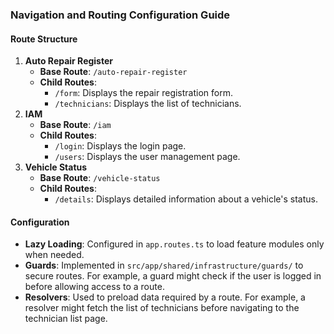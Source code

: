 ### Navigation and Routing Configuration Guide

#### **Route Structure**
1. **Auto Repair Register**
   - **Base Route**: `/auto-repair-register`
   - **Child Routes**:
     - `/form`: Displays the repair registration form.
     - `/technicians`: Displays the list of technicians.
2. **IAM**
   - **Base Route**: `/iam`
   - **Child Routes**:
     - `/login`: Displays the login page.
     - `/users`: Displays the user management page.
3. **Vehicle Status**
   - **Base Route**: `/vehicle-status`
   - **Child Routes**:
     - `/details`: Displays detailed information about a vehicle's status.

#### **Configuration**
- **Lazy Loading**: Configured in `app.routes.ts` to load feature modules only when needed.
- **Guards**: Implemented in `src/app/shared/infrastructure/guards/` to secure routes. For example, a guard might check if the user is logged in before allowing access to a route.
- **Resolvers**: Used to preload data required by a route. For example, a resolver might fetch the list of technicians before navigating to the technician list page.